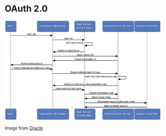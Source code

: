 # OAuth 2.0

![OAuth 2.0 Flow](images/oauth-flow.png)

Image from [Oracle](https://docs.oracle.com/cd/E39820_01/doc.11121/gateway_docs/content/oauth_flows.html)
